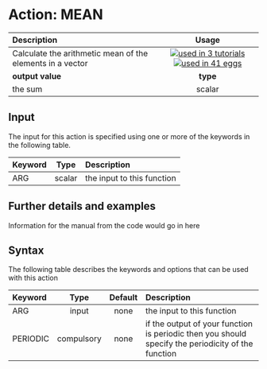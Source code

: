 # Action: MEAN

| Description    | Usage |
|:--------|:--------:|
| Calculate the arithmetic mean of the elements in a vector | [![used in 3 tutorials](https://img.shields.io/badge/tutorials-3-green.svg)](https://www.plumed-tutorials.org/browse.html?search=MEAN)[![used in 41 eggs](https://img.shields.io/badge/nest-41-green.svg)](https://www.plumed-nest.org/browse.html?search=MEAN)|
 | **output value** | **type** |
| the sum | scalar |

## Input

The input for this action is specified using one or more of the keywords in the following table.

| Keyword |  Type | Description |
|:--------|:------:|:-----------|
| ARG | scalar | the input to this function |


## Further details and examples 
Information for the manual from the code would go in here 
## Syntax 
The following table describes the keywords and options that can be used with this action 

| Keyword | Type | Default | Description |
|:-------|:----:|:-------:|:-----------|
| ARG | input | none | the input to this function |
| PERIODIC | compulsory | none | if the output of your function is periodic then you should specify the periodicity of the function |
